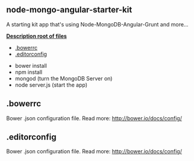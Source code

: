 ## node-mongo-angular-starter-kit
A starting kit app that's using Node-MongoDB-Angular-Grunt and more...

**[Description root of files](#headers)**
* [.bowerrc](#bowerrc)
* [.editorconfig](#editorconfig)
- bower install
- npm install
- mongod (turn the MongoDB Server on)
- node server.js (start the app)



<a name="bowerrc"/>



## .bowerrc
Bower .json configuration file. 
Read more: http://bower.io/docs/config/

## .editorconfig
Bower .json configuration file. 
Read more: http://bower.io/docs/config/
